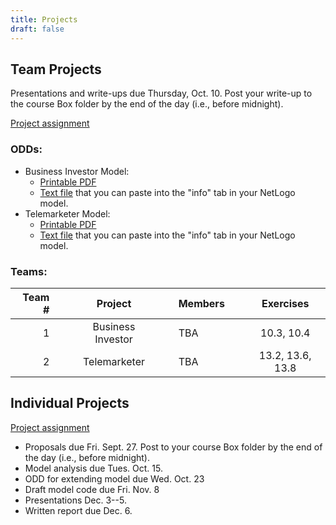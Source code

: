 ```yaml
---
title: Projects
draft: false
---
```


## Team Projects

Presentations and write-ups due Thursday, Oct. 10. Post your write-up to the course Box folder by the end of the day (i.e., before midnight).

[Project assignment](/assignment/TeamProjectAssignment.pdf)

### ODDs:

* Business Investor Model:
  * [Printable PDF](/files/odd/business_investor_odd.pdf)
  * [Text file](/files/odd/business_investor_odd.md) that you can paste into the "info" tab in your NetLogo model.
* Telemarketer Model:
  * [Printable PDF](/files/odd/telemarketer_odd.pdf)
  * [Text file](/files/odd/telemarketer_odd.md) that you can paste into the "info" tab in your NetLogo model.

### Teams:

| Team # | &nbsp;&nbsp; |      Project      | &nbsp;&nbsp; |           Members                          | &nbsp;&nbsp; |     Exercises     |
|-------:|:------------:|:-----------------:|:------------:|:-------------------------------------------|:------------:|:-----------------:|
| 1      |              | Business Investor |              | TBA                                        |              |  10.3, 10.4       |
| 2      |              | Telemarketer      |              | TBA                                        |              |  13.2, 13.6, 13.8 |

## Individual Projects

[Project assignment](/assignment/ResearchProjectAssignment.pdf)

* Proposals due Fri. Sept. 27. Post to your course Box folder by the end of the day (i.e., before midnight).
* Model analysis due Tues. Oct. 15.
* ODD for extending model due Wed. Oct. 23
* Draft model code due Fri. Nov. 8
* Presentations Dec. 3--5.
* Written report due Dec. 6.
